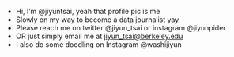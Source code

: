 - Hi, I’m @jiyuntsai, yeah that profile pic is me
- Slowly on my way to become a data journalist yay
- Please reach me on twitter @jiyun_tsai or instagram @jiyunpider
- OR just simply email me at jiyun_tsai@berkeley.edu 
- I also do some doodling on Instagram @washijiyun

<!-- NOTE
1. # means h1 and ## means h2, all the way to h6
2. Italics: add astrid or underscore on both sides, e.g. *WORDS* or _WORDS_
3. Bold: add two astrid or two underscore on both sides, e.g. **WORDS** or __WORDS__
4. You can also combine them together.
5. If you want to do unordered list, use astrid, e.g. *Item One (tab) *Item Two
6. Upload image: 
    a. upload an image on GitHub (upload a new file)
    b. put the reference link in the file
    c. add alt text for the image 
    d. it should be like this: !['name of the image', 'alt text'](/path/path1.jpg) OR from a URL src: ![site.jpg]
-->
